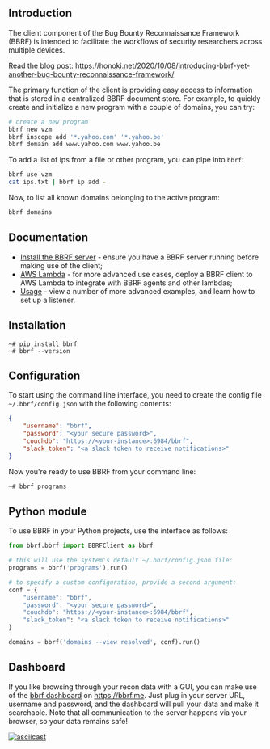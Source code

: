 ## Introduction

The client component of the Bug Bounty Reconnaissance Framework (BBRF) is intended to facilitate the workflows of security researchers across multiple devices.

Read the blog post: https://honoki.net/2020/10/08/introducing-bbrf-yet-another-bug-bounty-reconnaissance-framework/

The primary function of the client is providing easy access to information that is stored in a centralized BBRF document store. For example, to quickly create and initialize a new program with a couple of domains, you can try:

```bash
# create a new program
bbrf new vzm
bbrf inscope add '*.yahoo.com' '*.yahoo.be'
bbrf domain add www.yahoo.com www.yahoo.be
```

To add a list of ips from a file or other program, you can pipe into `bbrf`:

```bash
bbrf use vzm
cat ips.txt | bbrf ip add -
```

Now, to list all known domains belonging to the active program:

```bash
bbrf domains
```


## Documentation

 * [Install the BBRF server](https://github.com/honoki/bbrf-server) - ensure you have a BBRF server running before making use of the client;
 * [AWS Lambda](https://github.com/honoki/bbrf-client/docs/aws-lambda.md) - for more advanced use cases, deploy a BBRF client to AWS Lambda to integrate with BBRF agents and other lambdas;
 * [Usage](https://github.com/honoki/bbrf-client/docs/usage.md) - view a number of more advanced examples, and learn how to set up a listener.

## Installation

```
~# pip install bbrf
~# bbrf --version
```

## Configuration

To start using the command line interface, you need to create the config file `~/.bbrf/config.json` with the following contents:

```json
{
    "username": "bbrf",
    "password": "<your secure password>",
    "couchdb": "https://<your-instance>:6984/bbrf",
    "slack_token": "<a slack token to receive notifications>"
}
```

Now you're ready to use BBRF from your command line:

```bash
~# bbrf programs
```

## Python module

To use BBRF in your Python projects, use the interface as follows:

```python
from bbrf.bbrf import BBRFClient as bbrf

# this will use the system's default ~/.bbrf/config.json file:
programs = bbrf('programs').run()

# to specify a custom configuration, provide a second argument:
conf = {
    "username": "bbrf",
    "password": "<your secure password>",
    "couchdb": "https://<your-instance>:6984/bbrf",
    "slack_token": "<a slack token to receive notifications>"
}

domains = bbrf('domains --view resolved', conf).run()
```

## Dashboard

If you like browsing through your recon data with a GUI, you can make use of the [bbrf dashboard](https://github.com/honoki/bbrf-dashboard) on https://bbrf.me. Just plug in your server URL, username and password, and the dashboard will pull your data and make it searchable. Note that all communication to the server happens via your browser, so your data remains safe!

[![asciicast](docs/bbrf-dashboard.gif)](https://bbrf.me/)